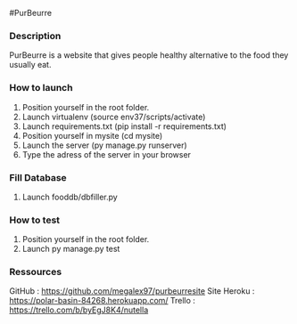 #PurBeurre

### Description

PurBeurre is a website that gives people healthy alternative to the food they usually eat.

### How to launch

1. Position yourself in the root folder.
2. Launch virtualenv (source env37/scripts/activate)
3. Launch requirements.txt (pip install -r requirements.txt)
4. Position yourself in mysite (cd mysite)
5. Launch the server (py manage.py runserver)
5. Type the adress of the server in your browser

### Fill Database

1. Launch fooddb/dbfiller.py

### How to test

1. Position yourself in the root folder.
2. Launch py manage.py test

### Ressources

GitHub : https://github.com/megalex97/purbeurresite
Site Heroku : https://polar-basin-84268.herokuapp.com/
Trello : https://trello.com/b/byEgJ8K4/nutella
